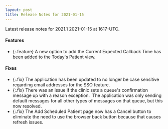 ```yaml
---
layout: post
title: Release Notes for 2021-01-15
---
```


Latest release notes for 2021.1 2021-01-15 at 1617-UTC.

<div class='features' markdown='1'>

#### Features

- {:.feature} A new option to add the Current Expected Callback Time has been added to the Today's Patient view.

</div>

<div class='fixes' markdown='1'>

#### Fixes

- {:.fix} The application has been updated to no longer be case sensitive regarding email addresses for the SSO feature.
- {:.fix} There was an issue if the clinic sets a queue's confirmation message up with a reason exception.  The application was only sending default messages for all other types of messages on that queue, but this now resolved.
- {:.fix} The Add Scheduled Patient page now has a Cancel button to eliminate the need to use the browser back button because that causes refresh issues.

</div>
